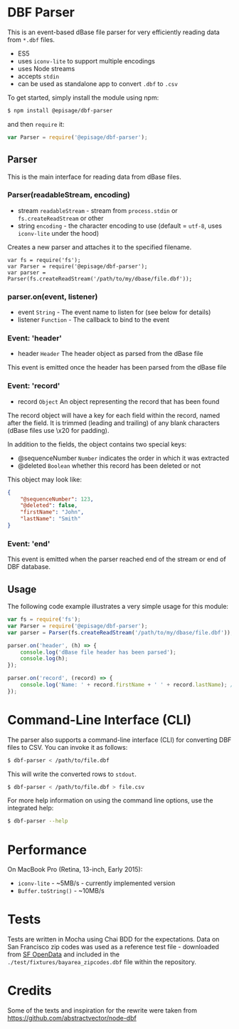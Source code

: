 DBF Parser
==========

This is an event-based dBase file parser for very efficiently reading data from `*.dbf` files.

 - ES5
 - uses `iconv-lite` to support multiple encodings
 - uses Node streams
 - accepts `stdin`
 - can be used as standalone app to convert `.dbf` to `.csv`

To get started, simply install the module using npm:

```bash
$ npm install @episage/dbf-parser
```

and then `require` it:

```js
var Parser = require('@episage/dbf-parser');
```

## Parser

This is the main interface for reading data from dBase files.

### Parser(readableStream, encoding)

* stream `readableStream` - stream from `process.stdin` or `fs.createReadStream` or other
* string `encoding` - the character encoding to use (default = `utf-8`, uses `iconv-lite` under the hood)

Creates a new parser and attaches it to the specified filename.

    var fs = require('fs');
    var Parser = require('@episage/dbf-parser');
    var parser = Parser(fs.createReadStream('/path/to/my/dbase/file.dbf'));

### parser.on(event, listener)

* event `String` - The event name to listen for (see below for details)
* listener `Function` - The callback to bind to the event

### Event: 'header'

* header `Header` The header object as parsed from the dBase file

This event is emitted once the header has been parsed from the dBase file

### Event: 'record'

* record `Object` An object representing the record that has been found

The record object will have a key for each field within the record, named after the field. It is trimmed (leading and trailing) of any blank characters (dBase files use \x20 for padding).

In addition to the fields, the object contains two special keys:

* @sequenceNumber `Number` indicates the order in which it was extracted
* @deleted `Boolean` whether this record has been deleted or not

This object may look like:
```json
{
    "@sequenceNumber": 123,
    "@deleted": false,
    "firstName": "John",
    "lastName": "Smith"
}
```

### Event: 'end'

This event is emitted when the parser reached end of the stream or end of DBF database.

## Usage

The following code example illustrates a very simple usage for this module:

```js
var fs = require('fs');
var Parser = require('@episage/dbf-parser');
var parser = Parser(fs.createReadStream('/path/to/my/dbase/file.dbf'));

parser.on('header', (h) => {
    console.log('dBase file header has been parsed');
    console.log(h);
});

parser.on('record', (record) => {
    console.log('Name: ' + record.firstName + ' ' + record.lastName); // Name: John Smith
});
```

# Command-Line Interface (CLI)

The parser also supports a command-line interface (CLI) for converting DBF files to CSV. You can invoke it as follows:

```bash
$ dbf-parser < /path/to/file.dbf
```

This will write the converted rows to `stdout`.

```bash
$ dbf-parser < /path/to/file.dbf > file.csv
```

For more help information on using the command line options, use the integrated help:

```bash
$ dbf-parser --help
```

# Performance

On MacBook Pro (Retina, 13-inch, Early 2015):
 - `iconv-lite` - ~5MB/s - currently implemented version
 - `Buffer.toString()` - ~10MB/s

# Tests

Tests are written in Mocha using Chai BDD for the expectations. Data on San Francisco zip codes was used as a reference test file - downloaded from [SF OpenData](https://data.sfgov.org/) and included in the `./test/fixtures/bayarea_zipcodes.dbf` file within the repository.

# Credits

Some of the texts and inspiration for the rewrite were taken from https://github.com/abstractvector/node-dbf

